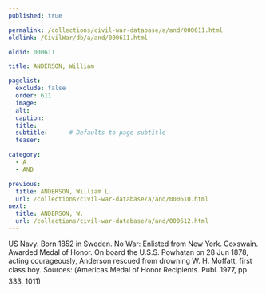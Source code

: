 ```yaml
---
published: true

permalink: /collections/civil-war-database/a/and/000611.html
oldlink: /CivilWar/db/a/and/000611.html

oldid: 000611

title: ANDERSON, William

pagelist:
  exclude: false
  order: 611
  image: 
  alt:
  caption:
  title:
  subtitle:      # Defaults to page subtitle
  teaser:

category: 
  - A 
  - AND

previous:
  title: ANDERSON, William L.
  url: /collections/civil-war-database/a/and/000610.html  
next:
  title: ANDERSON, W.
  url: /collections/civil-war-database/a/and/000612.html   
---
```

US Navy. Born 1852 in Sweden. No War: Enlisted from New York. Coxswain. Awarded Medal of Honor. On board the U.S.S. Powhatan on 28 Jun 1878, acting courageously, Anderson rescued from drowning W. H. Moffatt, first class boy. Sources: (&#147;America&#146;s Medal of Honor Recipients&#148;. Publ. 1977, pp 333, 1011)